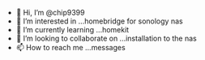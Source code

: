- 👋 Hi, I’m @chip9399
- 👀 I’m interested in ...homebridge for sonology nas
- 🌱 I’m currently learning ...homekit
- 💞️ I’m looking to collaborate on ...installation to the nas
- 📫 How to reach me ...messages

<!---
chip9399/chip9399 is a ✨ special ✨ repository because its `README.md` (this file) appears on your GitHub profile.
You can click the Preview link to take a look at your changes.
--->
